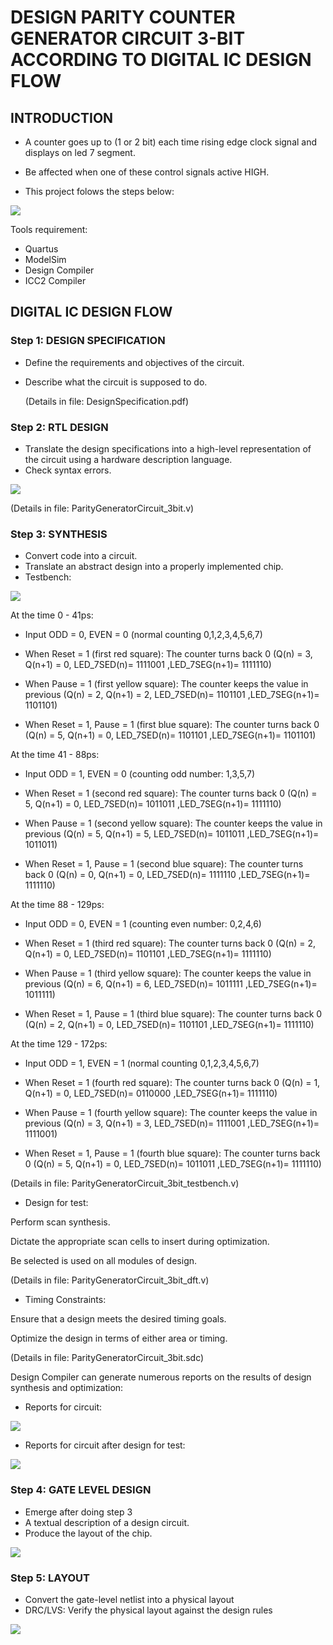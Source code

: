 # DESIGN PARITY COUNTER GENERATOR CIRCUIT 3-BIT ACCORDING TO DIGITAL IC DESIGN FLOW

## INTRODUCTION
  - A counter goes up to (1 or 2 bit) each time rising edge clock signal and displays on led 7 segment.
  - Be affected when one of these control signals active HIGH.

  - This project folows the steps below:
<img src="ICdesignflow.jpg">

  Tools requirement: 
  -  Quartus
  -  ModelSim
  -  Design Compiler
  -  ICC2 Compiler

## DIGITAL IC DESIGN FLOW
### Step 1: DESIGN SPECIFICATION
  - Define the requirements and objectives of the circuit. 
  - Describe what the circuit is supposed to do.

    (Details in file: DesignSpecification.pdf)
    
### Step 2: RTL DESIGN
  - Translate the design specifications into a high-level representation of the circuit using a hardware description language.
  - Check syntax errors.

<img src="Circuit.jpg">


 (Details in file: ParityGeneratorCircuit_3bit.v)
 
### Step 3: SYNTHESIS

 - Convert code into a circuit.
 - Translate an abstract design into a properly implemented chip.
 - Testbench:
   
 <img src="Testbench.jpg">
 
 At the time 0 - 41ps:
 

 - Input ODD = 0, EVEN = 0 (normal counting 0,1,2,3,4,5,6,7)
   
 - When Reset = 1 (first red square): The counter turns back 0 (Q(n) = 3, Q(n+1) = 0, LED_7SED(n)= 1111001 ,LED_7SEG(n+1)= 1111110)
   
 - When Pause = 1 (first yellow square): The counter keeps the value in previous (Q(n) = 2, Q(n+1) = 2, LED_7SED(n)= 1101101 ,LED_7SEG(n+1)= 1101101)
   
 - When Reset = 1, Pause = 1 (first blue square): The counter turns back 0 (Q(n) = 5, Q(n+1) = 0, LED_7SED(n)= 1101101 ,LED_7SEG(n+1)= 1101101)
   
 At the time 41 - 88ps:

 
 - Input ODD = 1, EVEN = 0 (counting odd number: 1,3,5,7)
   
 - When Reset = 1 (second red square): The counter turns back 0 (Q(n) = 5, Q(n+1) = 0, LED_7SED(n)= 1011011 ,LED_7SEG(n+1)= 1111110)
   
 - When Pause = 1 (second yellow square): The counter keeps the value in previous  (Q(n) = 5, Q(n+1) = 5, LED_7SED(n)= 1011011 ,LED_7SEG(n+1)= 1011011)
   
 - When Reset = 1, Pause = 1 (second blue square): The counter turns back 0 (Q(n) = 0, Q(n+1) = 0, LED_7SED(n)= 1111110 ,LED_7SEG(n+1)= 1111110)
   
At the time 88 - 129ps:

- Input  ODD = 0, EVEN = 1 (counting even number: 0,2,4,6)

 - When Reset = 1 (third red square): The counter turns back 0 (Q(n) = 2, Q(n+1) = 0, LED_7SED(n)= 1101101 ,LED_7SEG(n+1)= 1111110)
   
 - When Pause = 1 (third yellow square): The counter keeps the value in previous  (Q(n) = 6, Q(n+1) = 6, LED_7SED(n)= 1011111 ,LED_7SEG(n+1)= 1011111)
   
 - When Reset = 1, Pause = 1 (third blue square): The counter turns back 0 (Q(n) = 2, Q(n+1) = 0, LED_7SED(n)= 1101101 ,LED_7SEG(n+1)= 1111110)

At the time 129 - 172ps:

- Input  ODD = 1, EVEN = 1 (normal counting 0,1,2,3,4,5,6,7)

 - When Reset = 1 (fourth red square): The counter turns back 0 (Q(n) = 1, Q(n+1) = 0, LED_7SED(n)= 0110000 ,LED_7SEG(n+1)= 1111110)
   
 - When Pause = 1 (fourth yellow square): The counter keeps the value in previous  (Q(n) = 3, Q(n+1) = 3, LED_7SED(n)= 1111001 ,LED_7SEG(n+1)= 1111001)
   
 - When Reset = 1, Pause = 1 (fourth blue square): The counter turns back 0 (Q(n) = 5, Q(n+1) = 0, LED_7SED(n)= 1011011 ,LED_7SEG(n+1)= 1111110)

 (Details in file: ParityGeneratorCircuit_3bit_testbench.v)
 
 - Design for test:

   
Perform scan synthesis.


Dictate the appropriate scan cells to insert during optimization.


Be selected is used on all modules of design.


 (Details in file: ParityGeneratorCircuit_3bit_dft.v)
 
- Timing Constraints:


Ensure that a design meets the desired timing goals.

Optimize the design in terms of either area or timing.

(Details in file: ParityGeneratorCircuit_3bit.sdc)



Design Compiler can generate numerous reports on the results of design synthesis and optimization:

- Reports for circuit: 

 
<img src="report_timing.jpg">

- Reports for circuit after design for test: 
  
<img src="report_timing_dft.jpg">

### Step 4: GATE LEVEL DESIGN
- Emerge after doing step 3
- A textual description of a design circuit.
- Produce the  layout of the chip.
 <img src="Gatelevelnetlist.jpg">
 


### Step 5: LAYOUT
- Convert the gate-level netlist into a physical layout
- DRC/LVS: Verify the physical layout against the design rules

 <img src="Layout.jpg">
